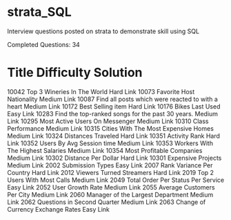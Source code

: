 # strata_SQL
Interview questions posted on strata to demonstrate skill using SQL


Completed Questions: 34
#	Title	Difficulty	Solution
10042	Top 3 Wineries In The World	Hard	Link
10073	Favorite Host Nationality	Medium	Link
10087	Find all posts which were reacted to with a heart	Medium	Link
10172	Best Selling item	Hard	Link
10176	Bikes Last Used	Easy	Link
10283	Find the top-ranked songs for the past 30 years.	Medium	Link
10295	Most Active Users On Messenger	Medium	Link
10310	Class Performance	Medium	Link
10315	Cities With The Most Expensive Homes	Medium	Link
10324	Distances Traveled	Hard	Link
10351	Activity Rank	Hard	Link
10352	Users By Avg Session time	Medium	Link
10353	Workers With The Highest Salaries	Medium	Link
10354	Most Profitable Companies	Medium	Link
10302	Distance Per Dollar	Hard	Link
10301	Expensive Projects	Medium	Link
2002	Submission Types	Easy	Link
2007	Rank Variance Per Country	Hard	Link
2012	Viewers Turned Streamers	Hard	Link
2019	Top 2 Users With Most Calls	Medium	Link
2049	Total Order Per Status Per Service	Easy	Link
2052	User Growth Rate	Medium	Link
2055	Average Customers Per City	Medium	Link
2060	Manager of the Largest Department	Medium	Link
2062	Questions in Second Quarter	Medium	Link
2063	Change of Currency Exchange Rates	Easy	Link
